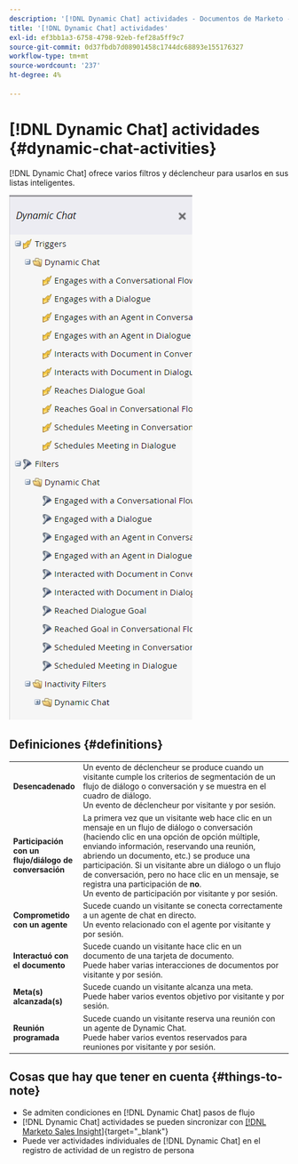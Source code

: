 ```yaml
---
description: '[!DNL Dynamic Chat] actividades - Documentos de Marketo - Documentación del producto'
title: '[!DNL Dynamic Chat] actividades'
exl-id: ef3bb1a3-6758-4798-92eb-fef28a5ff9c7
source-git-commit: 0d37fbdb7d08901458c1744dc68893e155176327
workflow-type: tm+mt
source-wordcount: '237'
ht-degree: 4%

---
```


# [!DNL Dynamic Chat] actividades {#dynamic-chat-activities}

[!DNL Dynamic Chat] ofrece varios filtros y déclencheur para usarlos en sus listas inteligentes.

![](assets/dynamic-chat-activities-1.png)

## Definiciones {#definitions}

<table>
<thead>
<tbody>
  <tr>
    <td style="width:25%"><b>Desencadenado</b></td>
    <td>Un evento de déclencheur se produce cuando un visitante cumple los criterios de segmentación de un flujo de diálogo o conversación y se muestra en el cuadro de diálogo.
    <br>Un evento de déclencheur por visitante y por sesión.</td>
  </tr>
  <tr>
    <td style="width:25%"><b>Participación con un flujo/diálogo de conversación</b></td>
    <td>La primera vez que un visitante web hace clic en un mensaje en un flujo de diálogo o conversación (haciendo clic en una opción de opción múltiple, enviando información, reservando una reunión, abriendo un documento, etc.) se produce una participación. Si un visitante abre un diálogo o un flujo de conversación, pero no hace clic en un mensaje, se registra una participación de <b>no</b>. 
    <br>Un evento de participación por visitante y por sesión.</td>
  </tr>
   <tr>
    <td style="width:25%"><b>Comprometido con un agente</b></td>
    <td>Sucede cuando un visitante se conecta correctamente a un agente de chat en directo.
    <br>Un evento relacionado con el agente por visitante y por sesión.</td>
  </tr>
  <tr>
    <td style="width:25%"><b>Interactuó con el documento</b></td>
    <td>Sucede cuando un visitante hace clic en un documento de una tarjeta de documento.
    <br>Puede haber varias interacciones de documentos por visitante y por sesión.</td>
  </tr>
  <tr>
    <td style="width:25%"><b>Meta(s) alcanzada(s)</b></td>
    <td>Sucede cuando un visitante alcanza una meta. <br>Puede haber varios eventos objetivo por visitante y por sesión.</td>
  </tr>
  <tr>
    <td style="width:25%"><b>Reunión programada</b></td>
    <td>Sucede cuando un visitante reserva una reunión con un agente de Dynamic Chat.
    <br>Puede haber varios eventos reservados para reuniones por visitante y por sesión.</td>
  </tr>
</tbody>
</table>

## Cosas que hay que tener en cuenta {#things-to-note}

* Se admiten condiciones en [!DNL Dynamic Chat] pasos de flujo
* [!DNL Dynamic Chat] actividades se pueden sincronizar con [[!DNL Marketo Sales Insight]](/help/marketo/product-docs/marketo-sales-insight/msi-for-salesforce/features/dynamic-chat-integration.md){target="_blank"}
* Puede ver actividades individuales de [!DNL Dynamic Chat] en el registro de actividad de un registro de persona
